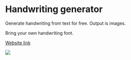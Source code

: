 # Handwriting generator

Generate handwriting from text for free. Output is images.

Bring your own handwriting font.

[Website link](https://handwriting-generator.awarebayes.workers.dev/)

![](https://user-images.githubusercontent.com/42784580/241399765-93b48c0d-6227-47d8-8e71-2a1a10139b43.png)

